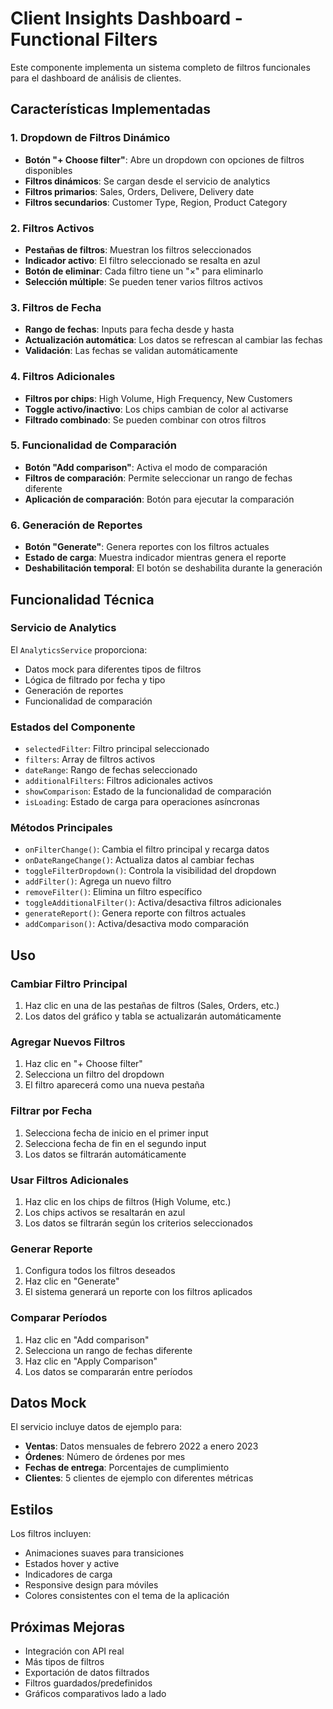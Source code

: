 # Client Insights Dashboard - Functional Filters

Este componente implementa un sistema completo de filtros funcionales para el dashboard de análisis de clientes.

## Características Implementadas

### 1. Dropdown de Filtros Dinámico
- **Botón "+ Choose filter"**: Abre un dropdown con opciones de filtros disponibles
- **Filtros dinámicos**: Se cargan desde el servicio de analytics
- **Filtros primarios**: Sales, Orders, Delivere, Delivery date
- **Filtros secundarios**: Customer Type, Region, Product Category

### 2. Filtros Activos
- **Pestañas de filtros**: Muestran los filtros seleccionados
- **Indicador activo**: El filtro seleccionado se resalta en azul
- **Botón de eliminar**: Cada filtro tiene un "×" para eliminarlo
- **Selección múltiple**: Se pueden tener varios filtros activos

### 3. Filtros de Fecha
- **Rango de fechas**: Inputs para fecha desde y hasta
- **Actualización automática**: Los datos se refrescan al cambiar las fechas
- **Validación**: Las fechas se validan automáticamente

### 4. Filtros Adicionales
- **Filtros por chips**: High Volume, High Frequency, New Customers
- **Toggle activo/inactivo**: Los chips cambian de color al activarse
- **Filtrado combinado**: Se pueden combinar con otros filtros

### 5. Funcionalidad de Comparación
- **Botón "Add comparison"**: Activa el modo de comparación
- **Filtros de comparación**: Permite seleccionar un rango de fechas diferente
- **Aplicación de comparación**: Botón para ejecutar la comparación

### 6. Generación de Reportes
- **Botón "Generate"**: Genera reportes con los filtros actuales
- **Estado de carga**: Muestra indicador mientras genera el reporte
- **Deshabilitación temporal**: El botón se deshabilita durante la generación

## Funcionalidad Técnica

### Servicio de Analytics
El `AnalyticsService` proporciona:
- Datos mock para diferentes tipos de filtros
- Lógica de filtrado por fecha y tipo
- Generación de reportes
- Funcionalidad de comparación

### Estados del Componente
- `selectedFilter`: Filtro principal seleccionado
- `filters`: Array de filtros activos
- `dateRange`: Rango de fechas seleccionado
- `additionalFilters`: Filtros adicionales activos
- `showComparison`: Estado de la funcionalidad de comparación
- `isLoading`: Estado de carga para operaciones asíncronas

### Métodos Principales
- `onFilterChange()`: Cambia el filtro principal y recarga datos
- `onDateRangeChange()`: Actualiza datos al cambiar fechas
- `toggleFilterDropdown()`: Controla la visibilidad del dropdown
- `addFilter()`: Agrega un nuevo filtro
- `removeFilter()`: Elimina un filtro específico
- `toggleAdditionalFilter()`: Activa/desactiva filtros adicionales
- `generateReport()`: Genera reporte con filtros actuales
- `addComparison()`: Activa/desactiva modo comparación

## Uso

### Cambiar Filtro Principal
1. Haz clic en una de las pestañas de filtros (Sales, Orders, etc.)
2. Los datos del gráfico y tabla se actualizarán automáticamente

### Agregar Nuevos Filtros
1. Haz clic en "+ Choose filter"
2. Selecciona un filtro del dropdown
3. El filtro aparecerá como una nueva pestaña

### Filtrar por Fecha
1. Selecciona fecha de inicio en el primer input
2. Selecciona fecha de fin en el segundo input
3. Los datos se filtrarán automáticamente

### Usar Filtros Adicionales
1. Haz clic en los chips de filtros (High Volume, etc.)
2. Los chips activos se resaltarán en azul
3. Los datos se filtrarán según los criterios seleccionados

### Generar Reporte
1. Configura todos los filtros deseados
2. Haz clic en "Generate"
3. El sistema generará un reporte con los filtros aplicados

### Comparar Períodos
1. Haz clic en "Add comparison"
2. Selecciona un rango de fechas diferente
3. Haz clic en "Apply Comparison"
4. Los datos se compararán entre períodos

## Datos Mock

El servicio incluye datos de ejemplo para:
- **Ventas**: Datos mensuales de febrero 2022 a enero 2023
- **Órdenes**: Número de órdenes por mes
- **Fechas de entrega**: Porcentajes de cumplimiento
- **Clientes**: 5 clientes de ejemplo con diferentes métricas

## Estilos

Los filtros incluyen:
- Animaciones suaves para transiciones
- Estados hover y active
- Indicadores de carga
- Responsive design para móviles
- Colores consistentes con el tema de la aplicación

## Próximas Mejoras

- Integración con API real
- Más tipos de filtros
- Exportación de datos filtrados
- Filtros guardados/predefinidos
- Gráficos comparativos lado a lado
